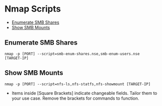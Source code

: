 # Nmap Scripts

* [Enumerate SMB Shares](#enumerate-smb-shares)
* [Show SMB Mounts](#show-smb-mounts)

## Enumerate SMB Shares
```
nmap -p [PORT] --script=smb-enum-shares.nse,smb-enum-users.nse [TARGET-IP]
```

## Show SMB Mounts
```
nmap -p [PORT] --script=nfs-ls,nfs-statfs,nfs-showmount [TARGET-IP]
```

* Items inside [Square Brackets] indicate changeable fields. Tailor them to your use case. Remove the brackets for commands to function.
